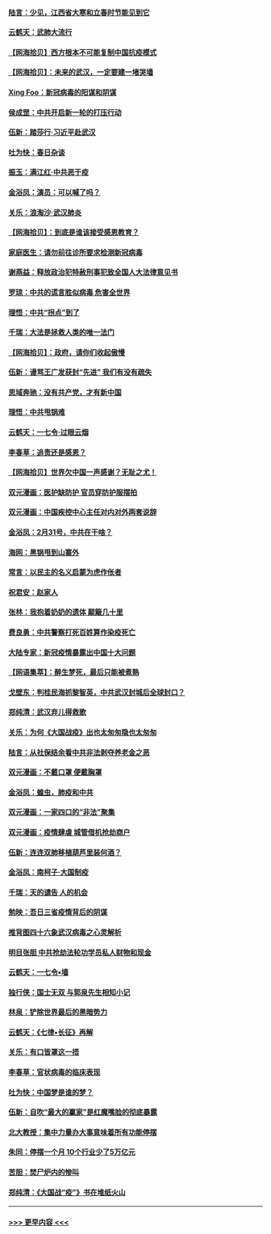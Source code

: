 #### [陆言：少见，江西省大寒和立春时节能见到它](../pages/nsc993/n11939983.md?t=03142302) 
#### [云鹤天：武肺大流行](../pages/nsc993/n11939902.md?t=03142302) 
#### [【网海拾贝】西方根本不可能复制中国抗疫模式](../pages/nsc993/n11939725.md?t=03142302) 
#### [【网海拾贝】：未来的武汉，一定要建一堵哭墙](../pages/nsc993/n11938684.md?t=03142302) 
#### [Xing Foo：新冠病毒的阳谋和阴谋](../pages/nsc993/n11936086.md?t=03142302) 
#### [侯成罡：中共开启新一轮的打压行动](../pages/nsc993/n11935730.md?t=03142302) 
#### [伍新：踏莎行‧习近平赴武汉](../pages/nsc993/n11935157.md?t=03142302) 
#### [吐为快：春日杂谈](../pages/nsc993/n11934776.md?t=03142302) 
#### [振玉：满江红‧中共恶于疫](../pages/nsc993/n11934647.md?t=03142302) 
#### [金浴凤：演员：可以喊了吗？](../pages/nsc993/n11934602.md?t=03142302) 
#### [关乐：浪淘沙·武汉肺炎](../pages/nsc993/n11931792.md?t=03142302) 
#### [【网海拾贝】：到底是谁该接受感恩教育？](../pages/nsc993/n11931552.md?t=03142302) 
#### [家庭医生：请勿前往诊所要求检测新冠病毒](../pages/nsc993/n11929190.md?t=03142302) 
#### [谢燕益：释放政治犯特赦刑事犯致全国人大法律意见书](../pages/nsc993/n11928978.md?t=03142302) 
#### [罗琼：中共的谎言胜似病毒 危害全世界](../pages/nsc993/n11922636.md?t=03142302) 
#### [理悟：中共“拐点”到了](../pages/nsc993/n11928496.md?t=03142302) 
#### [千瑞：大法是拯救人类的唯一法门](../pages/nsc993/n11927637.md?t=03142302) 
#### [【网海拾贝】：政府，请你们收起傲慢](../pages/nsc993/n11926932.md?t=03142302) 
#### [伍新：谩骂王广发获封“先进” 我们有没有疏失](../pages/nsc993/n11926101.md?t=03142302) 
#### [思域奔驰：没有共产党，才有新中国](../pages/nsc993/n11926058.md?t=03142302) 
#### [理悟：中共甩锅难](../pages/nsc993/n11925355.md?t=03142302) 
#### [云鹤天：一七令·过眼云烟](../pages/nsc993/n11925284.md?t=03142302) 
#### [李春草：追责还是感恩？](../pages/nsc993/n11925274.md?t=03142302) 
#### [【网海拾贝】世界欠中国一声感谢？无耻之尤！](../pages/nsc993/n11925239.md?t=03142302) 
#### [双元漫画：医护缺防护 官员穿防护服摆拍](../pages/nsc993/n11923899.md?t=03142302) 
#### [双元漫画：中国疾控中心主任对内对外两套说辞](../pages/nsc993/n11921994.md?t=03142302) 
#### [金浴凤：2月31号，中共在干啥？](../pages/nsc993/n11922706.md?t=03142302) 
#### [海网：黑锅甩到山寨外](../pages/nsc993/n11922688.md?t=03142302) 
#### [常言：以民主的名义启蒙为虎作伥者](../pages/nsc993/n11922217.md?t=03142302) 
#### [祝君安：赵家人](../pages/nsc993/n11922209.md?t=03142302) 
#### [张林：我抱着奶奶的遗体 颠簸几十里](../pages/nsc993/n11920945.md?t=03142302) 
#### [费良勇：中共警察打死百姓算作染疫死亡](../pages/nsc993/n11919264.md?t=03142302) 
#### [大陆专家：新冠疫情暴露出中国十大问题](../pages/nsc993/n11919187.md?t=03142302) 
#### [【网语集萃】：醉生梦死，最后只能被煮熟](../pages/nsc993/n11918994.md?t=03142302) 
#### [戈壁东：判桂民海抓黎智英，中共武汉封城后全球封口？](../pages/nsc993/n11917982.md?t=03142302) 
#### [郑纯清：武汉弃儿得救歌](../pages/nsc993/n11917881.md?t=03142302) 
#### [关乐：为何《大国战疫》出也太匆匆隐也太匆匆](../pages/nsc993/n11917792.md?t=03142302) 
#### [陆言：从社保结余看中共非法剥夺养老金之恶](../pages/nsc993/n11917084.md?t=03142302) 
#### [双元漫画：不戴口罩 便戴胸罩](../pages/nsc993/n11916447.md?t=03142302) 
#### [金浴凤：蝗虫，肺疫和中共](../pages/nsc993/n11916904.md?t=03142302) 
#### [双元漫画：一家四口的“非法”聚集](../pages/nsc993/n11916378.md?t=03142302) 
#### [双元漫画：疫情肆虐 城管借机抢劫商户](../pages/nsc993/n11916310.md?t=03142302) 
#### [伍新：连连双肺移植葫芦里装何酒？](../pages/nsc993/n11913667.md?t=03142302) 
#### [金浴凤：南柯子·大国制疫](../pages/nsc993/n11913657.md?t=03142302) 
#### [千瑞：天的谴告  人的机会](../pages/nsc993/n11913309.md?t=03142302) 
#### [勉映：吾日三省疫情背后的阴谋](../pages/nsc993/n11913079.md?t=03142302) 
#### [推背图四十六象武汉病毒之心灵解析](../pages/nsc993/n11911761.md?t=03142302) 
#### [明目张胆 中共抢劫法轮功学员私人财物和现金](../pages/nsc993/n11910262.md?t=03142302) 
#### [云鹤天：一七令▪墙](../pages/nsc993/n11910627.md?t=03142302) 
#### [独行侠：国士无双 与郭泉先生相知小记](../pages/nsc993/n11910613.md?t=03142302) 
#### [林泉：铲除世界最后的黑暗势力](../pages/nsc993/n11909320.md?t=03142302) 
#### [云鹤天：《七律▪长征》再解](../pages/nsc993/n11909327.md?t=03142302) 
#### [关乐：有口皆罩这一捂](../pages/nsc993/n11908393.md?t=03142302) 
#### [李春草：官状病毒的临床表现](../pages/nsc993/n11908339.md?t=03142302) 
#### [吐为快：中国梦是谁的梦？](../pages/nsc993/n11906564.md?t=03142302) 
#### [伍新：自吹“最大的赢家”是红魔嘴脸的彻底暴露](../pages/nsc993/n11906407.md?t=03142302) 
#### [北大教授：集中力量办大事意味着所有功能停摆](../pages/nsc993/n11904800.md?t=03142302) 
#### [朱同：停摆一个月 10个行业少了5万亿元](../pages/nsc993/n11904498.md?t=03142302) 
#### [苦胆：焚尸炉内的惨叫](../pages/nsc993/n11904479.md?t=03142302) 
#### [郑纯清：《大国战“疫”》书在堆纸火山](../pages/nsc993/n11904450.md?t=03142302) 

----
#### [ >>> 更早内容 <<< ](../indexes/nsc993-earlier.md)
